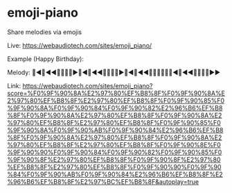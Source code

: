﻿# emoji-piano
Share melodies via emojis

Live:
https://webaudiotech.com/sites/emoji_piano/

Example (Happy Birthday):

Melody:
🐊◀️🐊◀️◀️🐅🐊🐄🐂▶️🐊◀️🐊◀️◀️🐅🐊🐫🐄▶️🐊◀️🐊◀️◀️🐎🐐🐄🐂🐅🐏◀️🐏◀️◀️🐐🐄🐫🐄▶️▶️

Link:
https://webaudiotech.com/sites/emoji_piano?score=%F0%9F%90%8A%E2%97%80%EF%B8%8F%F0%9F%90%8A%E2%97%80%EF%B8%8F%E2%97%80%EF%B8%8F%F0%9F%90%85%F0%9F%90%8A%F0%9F%90%84%F0%9F%90%82%E2%96%B6%EF%B8%8F%F0%9F%90%8A%E2%97%80%EF%B8%8F%F0%9F%90%8A%E2%97%80%EF%B8%8F%E2%97%80%EF%B8%8F%F0%9F%90%85%F0%9F%90%8A%F0%9F%90%AB%F0%9F%90%84%E2%96%B6%EF%B8%8F%F0%9F%90%8A%E2%97%80%EF%B8%8F%F0%9F%90%8A%E2%97%80%EF%B8%8F%E2%97%80%EF%B8%8F%F0%9F%90%8E%F0%9F%90%90%F0%9F%90%84%F0%9F%90%82%F0%9F%90%85%F0%9F%90%8F%E2%97%80%EF%B8%8F%F0%9F%90%8F%E2%97%80%EF%B8%8F%E2%97%80%EF%B8%8F%F0%9F%90%90%F0%9F%90%84%F0%9F%90%AB%F0%9F%90%84%E2%96%B6%EF%B8%8F%E2%96%B6%EF%B8%8F%E2%97%BC%EF%B8%8F&autoplay=true